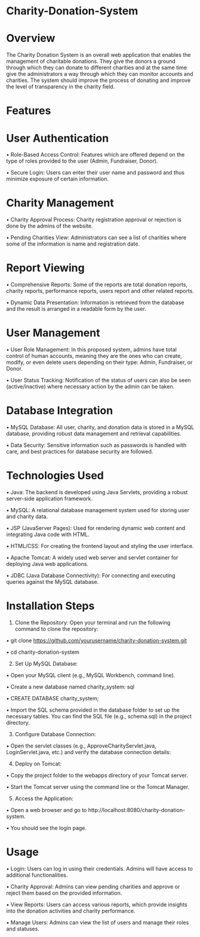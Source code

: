 # Charity-Donation-System
# Overview

The Charity Donation System is an overall web application that enables the management of charitable donations. They give the donors a ground through which they can donate to different charities and at the same time give the administrators a way through which they can monitor accounts and charities. The system should improve the process of donating and improve the level of transparency in the charity field.

# Features

# User Authentication
•	Role-Based Access Control: Features which are offered depend on the type of roles provided to the user (Admin, Fundraiser, Donor).

•	Secure Login: Users can enter their user name and password and thus minimize exposure of certain information. 

# Charity Management
•	Charity Approval Process: Charity registration approval or rejection is done by the admins of the website.

•	Pending Charities View: Administrators can see a list of charities where some of the information is name and registration date.

# Report Viewing
•	Comprehensive Reports: Some of the reports are total donation reports, charity reports, performance reports, users report and other related reports.

•	Dynamic Data Presentation: Information is retrieved from the database and the result is arranged in a readable form by the user.

# User Management
•	User Role Management: In this proposed system, admins have total control of human accounts, meaning they are the ones who can create, modify, or even delete users depending on their type: Admin, Fundraiser, or Donor.

•	User Status Tracking: Notification of the status of users can also be seen (active/inactive) where necessary action by the admin can be taken.

# Database Integration
•	MySQL Database: All user, charity, and donation data is stored in a MySQL database, providing robust data management and retrieval capabilities.

•	Data Security: Sensitive information such as passwords is handled with care, and best practices for database security are followed.

# Technologies Used

•	Java: The backend is developed using Java Servlets, providing a robust server-side application framework.

•	MySQL: A relational database management system used for storing user and charity data.

•	JSP (JavaServer Pages): Used for rendering dynamic web content and integrating Java code with HTML.

•	HTML/CSS: For creating the frontend layout and styling the user interface.

•	Apache Tomcat: A widely used web server and servlet container for deploying Java web applications.

•	JDBC (Java Database Connectivity): For connecting and executing queries against the MySQL database.

# Installation Steps
1.	Clone the Repository: Open your terminal and run the following command to clone the repository:
     
•	git clone https://github.com/yourusername/charity-donation-system.git

•	cd charity-donation-system

2. Set Up MySQL Database:
   
•	Open your MySQL client (e.g., MySQL Workbench, command line).

•	Create a new database named charity_system: sql

•	CREATE DATABASE charity_system;

•	Import the SQL schema provided in the database folder to set up the necessary tables. You can find the SQL file (e.g., schema.sql) in the project directory.


3. Configure Database Connection:

•	Open the servlet classes (e.g., ApproveCharityServlet.java, LoginServlet.java, etc.) and verify the database connection details: 

4. Deploy on Tomcat:
   
•	Copy the project folder to the webapps directory of your Tomcat server.
   
•	Start the Tomcat server using the command line or the Tomcat Manager.

  
5. Access the Application:
   
•	Open a web browser and go to http://localhost:8080/charity-donation-system.

•	You should see the login page.


# Usage
•	Login: Users can log in using their credentials. Admins will have access to additional functionalities.

•	Charity Approval: Admins can view pending charities and approve or reject them based on the provided information.

•	View Reports: Users can access various reports, which provide insights into the donation activities and charity performance.

•	Manage Users: Admins can view the list of users and manage their roles and statuses.
